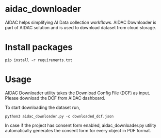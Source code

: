 # aidac_downloader

AIDAC helps simplifying AI Data collection workflows. AIDAC Downloader is part of AIDAC solution and is used to download dataset from cloud storage.

# Install packages

	pip install -r requirements.txt

# Usage

AIDAC Downloader utility takes the Download Config File (DCF) as input. Please download the DCF from AIDAC dashboard.

To start downloading the dataset run,

	python3 aidac_downloader.py -c downloaded_dcf.json

In case if the project has consent form enabled, aidac_downloader.py utility automatically generates the consent form for every object in PDF format.


